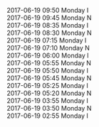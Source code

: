 2017-06-19 09:50 Monday  I  
2017-06-19 09:45 Monday  N  
2017-06-19 08:35 Monday  I  
2017-06-19 08:30 Monday  N  
2017-06-19 07:15 Monday  I  
2017-06-19 07:10 Monday  N  
2017-06-19 06:00 Monday  I  
2017-06-19 05:55 Monday  N  
2017-06-19 05:50 Monday  I  
2017-06-19 05:45 Monday  N  
2017-06-19 05:25 Monday  I  
2017-06-19 05:20 Monday  N  
2017-06-19 03:55 Monday  I  
2017-06-19 03:50 Monday  N  
2017-06-19 02:55 Monday  I  
